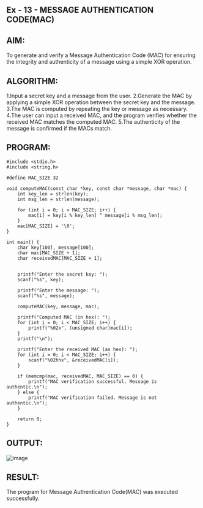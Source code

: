 ## Ex - 13 - MESSAGE AUTHENTICATION CODE(MAC)


## AIM:
To generate and verify a Message Authentication Code (MAC) for ensuring the integrity and authenticity of a message using a simple XOR operation.
## ALGORITHM:
1.Input a secret key and a message from the user.
2.Generate the MAC by applying a simple XOR operation between the secret key and the message.
3.The MAC is computed by repeating the key or message as necessary.
4.The user can input a received MAC, and the program verifies whether the received MAC matches the computed MAC.
5.The authenticity of the message is confirmed if the MACs match.
## PROGRAM:
```
#include <stdio.h>
#include <string.h>

#define MAC_SIZE 32

void computeMAC(const char *key, const char *message, char *mac) {
    int key_len = strlen(key);
    int msg_len = strlen(message);

    for (int i = 0; i < MAC_SIZE; i++) {
        mac[i] = key[i % key_len] ^ message[i % msg_len];  
    }
    mac[MAC_SIZE] = '\0';
}

int main() {
    char key[100], message[100];
    char mac[MAC_SIZE + 1]; 
    char receivedMAC[MAC_SIZE + 1]; 

    
    printf("Enter the secret key: ");
    scanf("%s", key);

    printf("Enter the message: ");
    scanf("%s", message);

    computeMAC(key, message, mac);

    printf("Computed MAC (in hex): ");
    for (int i = 0; i < MAC_SIZE; i++) {
        printf("%02x", (unsigned char)mac[i]); 
    }
    printf("\n");

    printf("Enter the received MAC (as hex): ");
    for (int i = 0; i < MAC_SIZE; i++) {
        scanf("%02hhx", &receivedMAC[i]);
    }

    if (memcmp(mac, receivedMAC, MAC_SIZE) == 0) {
        printf("MAC verification successful. Message is authentic.\n");
    } else {
        printf("MAC verification failed. Message is not authentic.\n");
    }

    return 0;
}
```
## OUTPUT:

 ![image](https://github.com/user-attachments/assets/1451a40e-b658-4321-8b43-09da7054cf26)


## RESULT:
The program for Message Authentication Code(MAC) was executed successfully.

